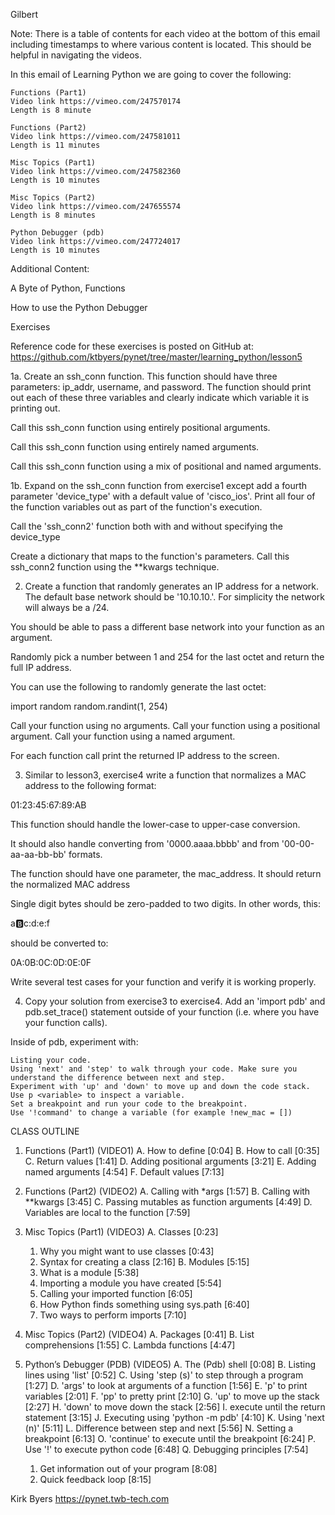 Gilbert

Note: There is a table of contents for each video at the bottom of this email including timestamps to where various content is located. This should be helpful in navigating the videos.


﻿In this email of Learning Python we are going to cover the following:
 

    Functions (Part1)
    Video link https://vimeo.com/247570174
    Length is 8 minute
     
    Functions (Part2)
    Video link https://vimeo.com/247581011
    Length is 11 minutes
     
    Misc Topics (Part1)
    Video link https://vimeo.com/247582360
    Length is 10 minutes
     
    Misc Topics (Part2)
    Video link https://vimeo.com/247655574
    Length is 8 minutes
     
    Python Debugger (pdb)
    Video link https://vimeo.com/247724017
    Length is 10 minutes




Additional Content:

A Byte of Python, Functions

How to use the Python Debugger
 



Exercises

Reference code for these exercises is posted on GitHub at:
    https://github.com/ktbyers/pynet/tree/master/learning_python/lesson5


1a. Create an ssh_conn function. This function should have three parameters: ip_addr, username, and password. The function should print out each of these three variables and clearly indicate which variable it is printing out.

Call this ssh_conn function using entirely positional arguments.

Call this ssh_conn function using entirely named arguments.

Call this ssh_conn function using a mix of positional and named arguments.


1b. Expand on the ssh_conn function from exercise1 except add a fourth parameter 'device_type' with a default value of 'cisco_ios'. Print all four of the function variables out as part of the function's execution.

Call the 'ssh_conn2' function both with and without specifying the device_type

Create a dictionary that maps to the function's parameters. Call this ssh_conn2 function using the **kwargs technique.


2.  Create a function that randomly generates an IP address for a network. The default base network should be '10.10.10.'. For simplicity the network will always be a /24.

You should be able to pass a different base network into your function as an argument.

Randomly pick a number between 1 and 254 for the last octet and return the full IP address.

You can use the following to randomly generate the last octet:

import random
random.randint(1, 254)


Call your function using no arguments.
Call your function using a positional argument.
Call your function using a named argument.

For each function call print the returned IP address to the screen.


3. Similar to lesson3, exercise4 write a function that normalizes a MAC address to the following format:

01:23:45:67:89:AB

This function should handle the lower-case to upper-case conversion.

It should also handle converting from '0000.aaaa.bbbb' and from '00-00-aa-aa-bb-bb' formats.

The function should have one parameter, the mac_address. It should return the normalized MAC address

Single digit bytes should be zero-padded to two digits. In other words, this:

a:b:c:d:e:f

should be converted to:

0A:0B:0C:0D:0E:0F

Write several test cases for your function and verify it is working properly.


4. Copy your solution from exercise3 to exercise4. Add an 'import pdb' and pdb.set_trace() statement outside of your function (i.e. where you have your function calls).

Inside of pdb, experiment with:

    Listing your code.
    Using 'next' and 'step' to walk through your code. Make sure you understand the difference between next and step.
    Experiment with 'up' and 'down' to move up and down the code stack.
    Use p <variable> to inspect a variable.
    Set a breakpoint and run your code to the breakpoint.
    Use '!command' to change a variable (for example !new_mac = [])





CLASS OUTLINE


1. Functions (Part1) (VIDEO1)
   A. How to define   [0:04]
   B. How to call   [0:35]
   C. Return values   [1:41]
   D. Adding positional arguments   [3:21]
   E. Adding named arguments   [4:54]
   F. Default values   [7:13]

2. Functions (Part2) (VIDEO2)
   A. Calling with *args   [1:57]
   B. Calling with **kwargs   [3:45]
   C. Passing mutables as function arguments   [4:49]
   D. Variables are local to the function   [7:59]

3. Misc Topics (Part1) (VIDEO3)
   A. Classes   [0:23]
      1. Why you might want to use classes   [0:43]
      2. Syntax for creating a class   [2:16]
   B. Modules   [5:15]
      1. What is a module   [5:38]
      2. Importing a module you have created   [5:54]
      3. Calling your imported function   [6:05]
      4. How Python finds something using sys.path   [6:40]
      5. Two ways to perform imports   [7:10]

4. Misc Topics (Part2) (VIDEO4)
   A. Packages   [0:41]
   B. List comprehensions   [1:55]
   C. Lambda functions   [4:47]

5. Python’s Debugger (PDB) (VIDEO5)
   A. The (Pdb) shell   [0:08]
   B. Listing lines using 'list'   [0:52]
   C. Using 'step (s)' to step through a program   [1:27]
   D. 'args' to look at arguments of a function   [1:56]
   E. 'p' to print variables   [2:01]
   F. 'pp' to pretty print   [2:10]
   G. 'up' to move up the stack   [2:27]
   H. 'down' to move down the stack   [2:56]
   I. execute until the return statement   [3:15]
   J. Executing using 'python -m pdb'   [4:10]
   K. Using 'next (n)'   [5:11]
   L. Difference between step and next   [5:56]
   N. Setting a breakpoint   [6:13]
   O. 'continue' to execute until the breakpoint   [6:24]
   P. Use '!<command>' to execute python code   [6:48]
   Q. Debugging principles   [7:54]
      1. Get information out of your program   [8:08]
      2. Quick feedback loop   [8:15]


 



Kirk Byers
https://pynet.twb-tech.com

